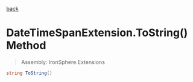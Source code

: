 ﻿

[back](/IronSphere.Extensions/types/DateTimeSpanExtension)

# DateTimeSpanExtension.ToString() Method

> Assembly: IronSphere.Extensions

```csharp
string ToString()
```



 